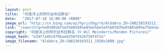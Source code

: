 ```yaml
---
layout: post
title:  "印度洋上的阿尔达布拉群岛"
date:   "2017-07-18 16:00:00 +0800"
image_url: "http://cn.bing.com/az/hprichbg/rb/Aldabra_ZH-CN8230193511_1920x1080.jpg"
link: "/search?q=%e9%98%bf%e5%b0%94%e8%be%be%e5%b8%83%e6%8b%89%e7%be%a4%e5%b2%9b&form=hpcapt&mkt=zh-cn"
copyright: "印度洋上的阿尔达布拉群岛 (© Wil Meinderts/Minden Pictures)"
image_hash: "e39f7a4bc8f9bae82507d12bf50f4f2e"
image_filename: "Aldabra_ZH-CN8230193511_1920x1080.jpg"
---
```

